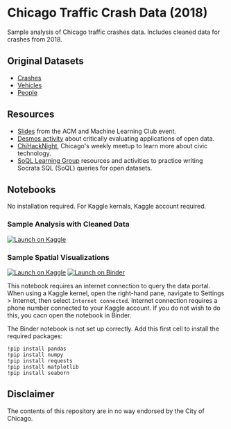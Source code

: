 # Chicago Traffic Crash Data (2018)

Sample analysis of Chicago traffic crashes data. Includes cleaned data for crashes from 2018.

## Original Datasets

- [Crashes](https://data.cityofchicago.org/Transportation/Traffic-Crashes-Crashes/85ca-t3if)
- [Vehicles](https://data.cityofchicago.org/Transportation/Traffic-Crashes-Vehicles/68nd-jvt3)
- [People](https://data.cityofchicago.org/Transportation/Traffic-Crashes-People/u6pd-qa9d)

## Resources

- [Slides](https://docs.google.com/presentation/d/1Pk6gX8ZfrWenUzFfKpMLfU9_xgqbKcFmVtG_wL8kH4U/edit?usp=sharing) from the ACM and Machine Learning Club event. 
- [Desmos activity](https://student.desmos.com/?prepopulateCode=5kbq3y) about critically evaluating applications of open data.
- [ChiHackNight](https://chihacknight.org), Chicago's weekly meetup to learn more about civic technology.
- [SoQL Learning Group](https://github.com/chihacknight/breakout-groups/issues/132) resources and activities to practice writing Socrata SQL (SoQL) queries for open datasets.

## Notebooks

No installation required. For Kaggle kernals, Kaggle account required.

### Sample Analysis with Cleaned Data

[![Launch on Kaggle](https://img.shields.io/badge/Launch-Kaggle-blue.svg)](https://www.kaggle.com/vingkan/chicago-traffic-crashes-sample-notebook-2018)

### Sample Spatial Visualizations

[![Launch on Kaggle](https://img.shields.io/badge/Launch-Kaggle-blue.svg)](https://www.kaggle.com/vingkan/open-data-spatial-visualization)
[![Launch on Binder](https://img.shields.io/badge/Launch-Binder-orange.svg)](https://mybinder.org/v2/gh/vingkan/crash/master?filepath=Open%20Data%20Spatial%20Visualization.ipynb)

This notebook requires an internet connection to query the data portal. When using a Kaggle kernel, open the right-hand pane, navigate to Settings > Internet, then select `Internet connected`. Internet connection requires a phone number connected to your Kaggle account. If you do not wish to do this, you cacn open the notebook in Binder.

The Binder notebook is not set up correctly. Add this first cell to install the required packages:

```
!pip install pandas
!pip install numpy
!pip install requests
!pip install matplotlib
!pip install seaborn
```

## Disclaimer

The contents of this repository are in no way endorsed by the City of Chicago.
